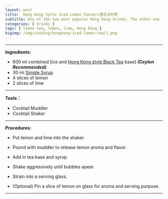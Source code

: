 ```yaml
---
layout: post
title:  Hong Kong Sytle Iced Lemon Tea<br>港式冰柠茶
subtitle: One of the two most popular Hong Kong drinks. The other one is <a target="_blank" href="/hongkong-milk-tea/">Hong Kong Style Milk Tea</a>.
categories: [ drinks ]
tags: [ lemon tea, lemon, lime, Hong Kong ]
bigimg: /img/cooking/hongkong-iced-lemon-tea/1.png
---
```


---

**Ingredients:**

- 600 ml combined [ice and <a target="_blank" href="/hongkong-black-tea/">Hong Kong style Black Tea</a> base] ***(Ceylon Recommended)***
- 30 ml <a target="_blank" href="/simple-syrup/">Simple Syrup</a>
- 4 slices of lemon
- 2 slices of lime

---

**Tools：**

- Cocktail Muddler
- Cocktail Shaker

---

**Procedures:**

- Put lemon and lime into the shaker.

- Pound with muddler to release lemon aroma and flavor.

- Add in tea base and syrup.

- Shake aggressively until bubbles apear.

- Strain into a serving glass.

- (Optional) Pin a slice of lemon on glass for aroma and serving purpose.


---